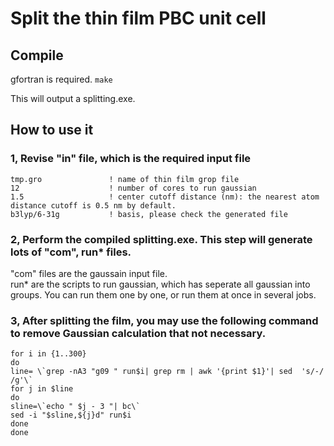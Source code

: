 # Split the thin film PBC unit cell

## Compile 
gfortran is required. 
`make`

This will output a splitting.exe. 


## How to use it

### 1, Revise "in" file, which is the required input file

    tmp.gro               ! name of thin film grop file     
    12                    ! number of cores to run gaussian     
    1.5                   ! center cutoff distance (nm): the nearest atom distance cutoff is 0.5 nm by default.       
    b3lyp/6-31g           ! basis, please check the generated file    


### 2, Perform the compiled splitting.exe. This step will generate lots of "com", run* files.    
"com" files are the gaussain input file.    
run* are the scripts to run gaussian, which has seperate all gaussian into groups. You can run them one by one, or run them at once in several jobs. 


### 3, After splitting the film, you may use  the following command to remove Gaussian calculation that not necessary.     
    
    for i in {1..300}     
    do     
    line= \`grep -nA3 "g09 " run$i| grep rm | awk '{print $1}'| sed  's/-/ /g'\`      
    for j in $line      
    do     
    sline=\`echo " $j - 3 "| bc\`      
    sed -i "$sline,${j}d" run$i    
    done  
    done   
